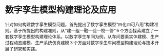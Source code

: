 # 数字孪生模型构建理论及应用

针对如何构建数字孪生模型问题，首先提出了数字孪生模型“四化四可八用”构建准则。基于所提出的构建准则，从“建—组—融—验—校—管”６个方面探索建立了一套数字孪生模型构建理论体系。以数字孪生车间为例，从车间要素实体建模、生产过程动态建模、生产系统仿真建模３个方面对数字孪生车间模型构建理论与技术开展了研究和实践。

